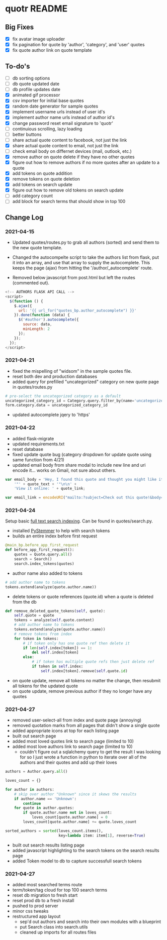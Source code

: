 # quotr README

## Big Fixes
- [x] fix avatar image uploader
- [x] fix pagination for quote by 'author', 'category', and 'user' quotes
- [x] fix quote author link on quote template

## To-do's

- [ ] db sorting options
- [ ] db quote updated date
- [ ] db profile updates date
- [x] animated gif processor
- [x] csv importer for initial base quotes
- [x] random date generator for sample quotes
- [x] implement username urls instead of user id's
- [x] implement author name urls instead of author id's
- [x] change password reset email signature to 'quotr'
- [ ] continuious scrolling, lazy loading
- [ ] better buttons
- [ ] share actual quote content to facebook, not just the link
- [x] share actual quote content to email, not just the link
- [ ] check email body on differnet devices (mail, outlook, etc.)
- [x] remove author on quote delete if they have no other quotes
- [x] figure out how to remove authors if no more quotes after an update to a quote
- [x] add tokens on quote addition
- [x] remove tokens on quote deletion
- [x] add tokens on search update
- [x] figure out how to remove old tokens on search update
- [ ] add category count
- [ ] add block for search terms that should show in top 100

## Change Log

### 2021-04-15

- Updated quotes/routes.py to grab all authors (sorted) and send them to the new quote template.

- Changed the autocompelte script to take the authors list from flask, put it into an array, and use that array to supply the autocomplete. This keeps the page (ajax) from hitting the '/author/_autocomplete' route.

- Removed below javascript from post.html but left the routes (commented out).

```javascript
<!-- AUTHORS FLASK API CALL -->
<script>
  $(function () {
    $.ajax({
      url: '{{ url_for("quotes_bp.author_autocomplete") }}'
    }).done(function (data) {
      $('#author').autocomplete({
        source: data,
        minLength: 2
      });
    });
  });
</script>
```

### 2021-04-21

- fixed the mispelling of "widsom" in the sample quotes file.
- reset both dev and production databases
- added query for prefilled "uncategorized" category on new quote page in quotes/routes.py

```python
# pre-select the uncategorized category as a default
uncategorized_category_id = Category.query.filter_by(name='uncategorized').first().id
form.category.data = uncategorized_category_id
```

- updated autocomplete jqery to 'https'

### 2021-04-22

- added flask-migrate  
- updated requirements.txt  
- reset database  
- fixed update quote bug (category dropdown for update quote using same function from 4/21)  
- updated email body from share modal to include new line and uri encode it... works on Gmail, not sure about others.  

```javascript
var email_body = 'Hey, I found this quote and thought you might like it!\n\n' +
    '"' + quote_text + '"\n\n' +
    'View it online: ' + quote_link;

var email_link = encodeURI("mailto:?subject=Check out this quote!&body=" + email_body);
```

### 2021-04-24

Setup basic [full text search indexing](https://bart.degoe.de/building-a-full-text-search-engine-150-lines-of-code/). Can be found in quotes/search.py.

- installed [PyStemmer] to help with search tokens  
- builds an entire index before first request  


[PyStemmer]: https://github.com/snowballstem/pystemmer

```python
@main_bp.before_app_first_request
def before_app_first_request():
    quotes = Quote.query.all()
    search = Search()
    search.index_tokens(quotes)
```

- author name also added to tokens

```python
# add author name to tokens
tokens.extend(analyze(quote.author.name))
```

- delete tokens or quote references (quote.id) when a quote is deleted from the db

```python
def remove_deleted_quote_tokens(self, quote):
    self.quote = quote
    tokens = analyze(self.quote.content)
    # add author name to tokens
    tokens.extend(analyze(quote.author.name))
    # remove tokens from index
    for token in tokens:
        # if token only has one quote ref then delete it
        if len(self.index[token]) == 1:
            del self.index[token]
        else:
            # if token has multiple quote refs then just delete ref
            if token in self.index:
                self.index[token].remove(self.quote.id)
```

- on quote update, remove all tokens no matter the change, then resubmit all tokens for the updated quote  
- on quote update, remove previous author if they no longer have any quotes

### 2021-04-27

- removed user-select-all from index and quote page (annoying)
- removed quotation marks from all pages that didn't show a single quote
- added appropriate icons at top for each listing page
- built out search page
- added most loved quotes link to search page (limited to 10)
- added most love authors link to search page (limited to 10)
    - couldn't figure out a sqlalchemy query to get the result I was looking for so I just wrote a function in python to iterate over all of the authors and their quotes and add up their loves

```python
authors = Author.query.all()

loves_count = {}

for author in authors:
    # skip over author "Unknown" since it skews the results
    if author.name == 'Unknown':
        continue
    for quote in author.quotes:
        if quote.author.name not in loves_count:
            loves_count[quote.author.name] = 0
        loves_count[quote.author.name] += quote.loves_count

sorted_authors = sorted(loves_count.items(),
                        key=lambda item: item[1], reverse=True)
```

- built out search results listing page
- added javascript highlighting to the search tokens on the search results page
- added Token model to db to capture successfull search tokens

### 2021-04-27

- added most searched terms route
- term/token/tag cloud for top 100 search terms
- reset db migration to fresh start
- reset prod db to a fresh install
- pushed to prod server
- minor css tweaks
- restructured app layout
    - sep'd out authors and search into their own modules with a blueprint
    - put Search class into search.utils
    - cleaned up imports for all routes files